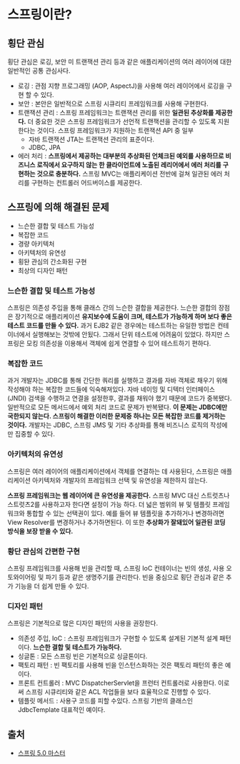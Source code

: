 # 스프링이란?

## 횡단 관심
횡단 관심은 로깅, 보안 미 트랜잭션 관리 등과 같은 애플리케이션의 여러 레이어에 대한 일반적인 공통 관심사다.

* 로깅 : 관점 지향 프로그래밍 (AOP, AspectJ)을 사용해 여러 레이어에서 로깅을 구현 할 수 있다.
* 보안 : 본안은 일반적으로 스프링 시큐리티 프레임워크를 사용해 구현한다.
* 트랜잭션 관리 : 스프링 프레임워크는 트랜잭션 관리를 위한 **일관된 추상화를 제공한다.** 더 중요한 것은 스프링 프레임워크가 선언적 트랜잭션을 관리할 수 있도록 지원한다는 것이다. 스프링 프레임워크가 지원하는 트랜잭션 API 중 일부
  * 자바 트랜잭션 JTA는 트랜잭션 관리의 표준이다.
  * JDBC, JPA
* 에러 처리 : **스프링에서 제공하는 대부분의 추상화된 언체크된 예외를 사용하므로 비즈니스 로직에서 요구하지 않는 한 클라이언트에 노출된 레리어에서 에러 처리를 구현하는 것으로 충분하다.** 스프링 MVC는 애플리케이션 전반에 걸쳐 일관된 에러 처리를 구현하는 컨트롤러 어드버이스를 제공한다.


## 스프링에 의해 해결된 문제
* 느슨한 결합 및 테스트 가능성
* 복잡한 코드
* 경량 아키텍처
* 아키텍처의 유연성
* 횡돤 관심의 간소화된 구현
* 최상의 디자인 패턴


### 느슨한 결합 및 테스트 가능성
스프링은 의존성 주입을 통해 클래스 간의 느슨한 결합을 제공한다. 느슨한 결합의 장점은 장기적으로 애플리케이션 **유지보수에 도움이 크며, 테스트가 가능하게 하며 보다 좋은 테스트 코드를 만들 수 있다.** 과거 EJB2 같은 경우에는 테스트하는 유일한 방법은 컨테이너에서 실행해보는 것밖에 안됬다. 그래서 단위 테스트에 어려움이 있었다. 하지만 스프링은 모킹 의존성을 이용해서 객체에 쉽게 연결할 수 있어 테스트하기 편하다.

### 복잡한 코드
과거 개발자는 JDBC를 통해 간단한 쿼리를 실행하고 결과를 자바 객체로 채우기 위해 작성해야 하는 복잡한 코드들에 익숙해져있다. 자바 네이밍 및 디텍터 인터페이스(JNDI)  검색을 수행하고 연결을 설정한후, 결과를 채워야 했기 때문에 코드가 중복됐다. 일반적으로 모든 메서드에서 예외 처리 코드로 문제가 반복됐다. **이 문제는 JDBC에만 국한되지 않는다. 스프링이 해결한 이러한 문제중 하나는 모든 복잡한 코드를 제거하는 것이다.** 개발자는 JDBC, 스프링 JMS 및 기타 추상화를 통해 비즈니스 로직의 작성에만 집중할 수 있다. 

### 아키텍처의 유연성
스프링은 여러 레이어의 애플리케이션에서 객체를 연결하는 데 사용된다, 스프링은 애플리케이션 아키텍처와 개발자의 프레임워크 선택 및 유연성을 제한하지 않는다.

**스프링 프레임워크는 웹 레이어에 큰 유연성을 제공한다.** 스프링 MVC 대신 스트럿츠나 스트럿츠2를 사용하고자 한다면 설정이 가능 하다. 더 넓은 범위의 뷰 및 템플릿 프레임워크와 통합할 수 있는 선택권이 있다. 예를 들어 뷰 템플릿을 추가하거나 변경하려면 View Resolver를 변경하거나 추가하면된다. 이 또한 **추상화가 잘돼있어 일관된 코딩 방식을 보장 받을 수 있다.**

### 황단 관심의 간편한 구현
스프링 프레임워크를 사용해 빈을 관리할 때, 스프링 IoC 컨테이너는 빈의 생성, 사용 오토와이어링 및 파기 등과 같은 생명주기를 관리한다. 빈을 중심으로 횡단 관심과 같은 추가 기능을 더 쉽게 만들 수 있다.

### 디자인 패턴
스프링은 기본적으로 많은 디자인 패턴의 사용을 권장한다.

* 의존성 주입, IoC : 스프링 프레임워크가 구현할 수 있도록 설계된 기본적 설계 패턴이다. **느슨한 결합 및 테스트가 가능하다.**
* 싱글톤 : 모든 스프링 빈은 기본적으로 싱글톤이다.
* 팩토리 패턴 : 빈 팩토리를 사용해 빈을 인스턴스화하는 것은 팩토리 패턴의 좋은 예이다.
* 프론트 컨트롤러 : MVC DispatcherServlet을 프런터 컨트롤러로 사용한다. 이로써 스프링 시큐리티와 같은 ACL 작업들을 보다 효율적으로 진행할 수 있다.
* 템플릿 메서드 : 사용구 코드를 피할 수있다. 스프링 기반의 클래스인 JdbcTemplate 대표적인 예이다.




## 출처
* [스프링 5.0 마스터](http://acornpub.co.kr/book/mastering-spring-5.0)

